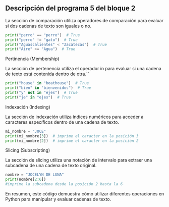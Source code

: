 ## Descripción del programa 5 del bloque 2
La sección de comparación utiliza operadores de
comparación para evaluar si dos cadenas de texto son iguales o no.
```python
print("perro" == "perro")  # True
print("perro" != "gato")  # True
print("Aguascalientes" < "Zacatecas")  # True
print("Aire" >= "Agua")  # True
```

Pertinencia (Membership)

La sección de pertenencia utiliza el operador in para evaluar si una cadena de texto está contenida dentro de otra.´´
```python
print("house" in "boathouse")  # True
print("bien" in "bienvenidos")  # True
print("y" not in "ejes")  # True
print("je" in "ejes")  # True
```

Indexación (Indexing)

La sección de indexación utiliza índices numéricos para acceder a caracteres
específicos dentro de una cadena de texto.
``` python
mi_nombre = "JOCE"
print(mi_nombre[3])  # imprime el caracter en la posición 3
print(mi_nombre[2])  # imprime el caracter en la posición 2
```

Slicing (Subscripting)

La sección de slicing utiliza una notación de intervalo
para extraer una subcadena de una cadena de texto original.

``` python
nombre = "JOCELYN DE LUNA"
print(nombre[2:6]) 
#imprime la subcadena desde la posición 2 hasta la 6
``` 

En resumen, este código demuestra cómo utilizar diferentes operaciones en Python para manipular y evaluar cadenas de texto.
